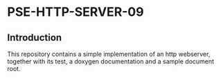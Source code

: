 # PSE-HTTP-SERVER-09

## Introduction
This repository contains a simple implementation of an http webserver,
together with its test, a doxygen documentation and a sample document root.
